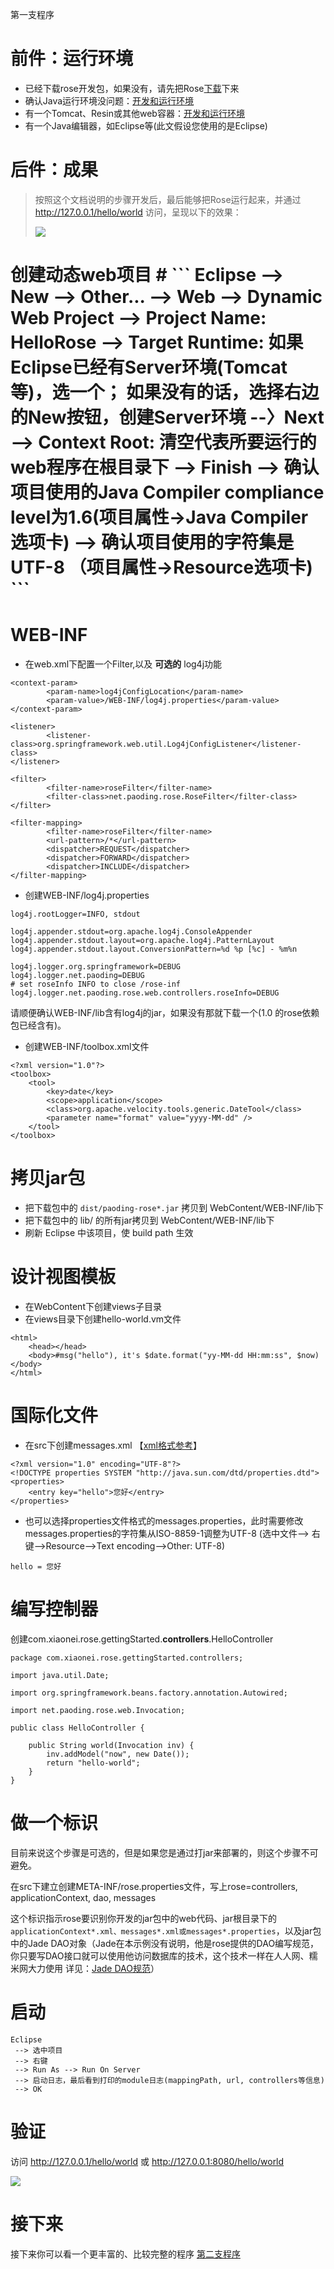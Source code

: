 第一支程序



# 前件：运行环境 #
  * 已经下载rose开发包，如果没有，请先把Rose[下载](Rose_Download.md)下来
  * 确认Java运行环境没问题：[开发和运行环境](Rose_Environment.md)
  * 有一个Tomcat、Resin或其他web容器：[开发和运行环境](Rose_Environment.md)
  * 有一个Java编辑器，如Eclipse等(此文假设您使用的是Eclipse)

# 后件：成果 #
> 按照这个文档说明的步骤开发后，最后能够把Rose运行起来，并通过 http://127.0.0.1/hello/world 访问，呈现以下的效果：<p>
<img src='http://paoding-rose.googlecode.com/svn/other/imgs/demo/app1/hello.png' /></li></ul>

<h1>创建动态web项目 #
```
Eclipse
 --> New
 --> Other...
 --> Web --> Dynamic Web Project
 --> Project Name: HelloRose
 --> Target Runtime: 
     如果Eclipse已经有Server环境(Tomcat等)，选一个；
     如果没有的话，选择右边的New按钮，创建Server环境
 --〉Next
 --> Context Root: 清空代表所要运行的web程序在根目录下
 --> Finish
 --> 确认项目使用的Java Compiler compliance level为1.6(项目属性->Java Compiler选项卡)
 --> 确认项目使用的字符集是UTF-8 （项目属性->Resource选项卡)
```

# WEB-INF #
  * 在web.xml下配置一个Filter,以及 **可选的** log4j功能

```
<context-param>
        <param-name>log4jConfigLocation</param-name>
        <param-value>/WEB-INF/log4j.properties</param-value>
</context-param>

<listener>
        <listener-class>org.springframework.web.util.Log4jConfigListener</listener-class>
</listener>

<filter>
        <filter-name>roseFilter</filter-name>
        <filter-class>net.paoding.rose.RoseFilter</filter-class>
</filter>

<filter-mapping>
        <filter-name>roseFilter</filter-name>
        <url-pattern>/*</url-pattern>
        <dispatcher>REQUEST</dispatcher>
        <dispatcher>FORWARD</dispatcher>
        <dispatcher>INCLUDE</dispatcher>
</filter-mapping>
```

  * 创建WEB-INF/log4j.properties

```
log4j.rootLogger=INFO, stdout

log4j.appender.stdout=org.apache.log4j.ConsoleAppender
log4j.appender.stdout.layout=org.apache.log4j.PatternLayout
log4j.appender.stdout.layout.ConversionPattern=%d %p [%c] - %m%n

log4j.logger.org.springframework=DEBUG
log4j.logger.net.paoding=DEBUG
# set roseInfo INFO to close /rose-inf
log4j.logger.net.paoding.rose.web.controllers.roseInfo=DEBUG
```

请顺便确认WEB-INF/lib含有log4j的jar，如果没有那就下载一个(1.0 的rose依赖包已经含有)。

  * 创建WEB-INF/toolbox.xml文件

```
<?xml version="1.0"?>
<toolbox>
	<tool>
		<key>date</key>
		<scope>application</scope>
		<class>org.apache.velocity.tools.generic.DateTool</class>
		<parameter name="format" value="yyyy-MM-dd" />
	</tool>
</toolbox>
```

# 拷贝jar包 #
  * 把下载包中的 `dist/paoding-rose*.jar` 拷贝到 WebContent/WEB-INF/lib下
  * 把下载包中的 lib/ 的所有jar拷贝到 WebContent/WEB-INF/lib下
  * 刷新 Eclipse 中该项目，使 build path 生效

# 设计视图模板 #
  * 在WebContent下创建views子目录
  * 在views目录下创建hello-world.vm文件

```
<html>
	<head></head>
	<body>#msg("hello"), it's $date.format("yy-MM-dd HH:mm:ss", $now)</body>
</html>
```

# 国际化文件 #
  * 在src下创建messages.xml 【[xml格式参考](http://www.ibm.com/developerworks/java/library/j-tiger02254.html)】
```
<?xml version="1.0" encoding="UTF-8"?>
<!DOCTYPE properties SYSTEM "http://java.sun.com/dtd/properties.dtd">
<properties>
	<entry key="hello">您好</entry>
</properties>
```

  * 也可以选择properties文件格式的messages.properties，此时需要修改messages.properties的字符集从ISO-8859-1调整为UTF-8   (选中文件--> 右键-->Resource-->Text encoding-->Other: UTF-8)
```
hello = 您好
```

# 编写控制器 #

创建com.xiaonei.rose.gettingStarted.**controllers**.HelloController
```
package com.xiaonei.rose.gettingStarted.controllers;

import java.util.Date;

import org.springframework.beans.factory.annotation.Autowired;

import net.paoding.rose.web.Invocation;

public class HelloController {

    public String world(Invocation inv) {
        inv.addModel("now", new Date());
        return "hello-world";
    }
}

```

# 做一个标识 #

目前来说这个步骤是可选的，但是如果您是通过打jar来部署的，则这个步骤不可避免。

在src下建立创建META-INF/rose.properties文件，写上rose=controllers, applicationContext, dao, messages

这个标识指示rose要识别你开发的jar包中的web代码、jar根目录下的`applicationContext*.xml、messages*.xml或messages*.properties`，以及jar包中的Jade DAO对象（Jade在本示例没有说明，他是rose提供的DAO编写规范，你只要写DAO接口就可以使用他访问数据库的技术，这个技术一样在人人网、糯米网大力使用 详见：[Jade DAO规范](Jade_DAO_Spec.md)）


# 启动 #
```
Eclipse
 --> 选中项目
 --> 右键
 --> Run As --> Run On Server
 --> 启动日志，最后看到打印的module日志(mappingPath, url, controllers等信息)
 --> OK
```

# 验证 #
访问 http://127.0.0.1/hello/world 或 http://127.0.0.1:8080/hello/world<br>
<p>
<img src='http://paoding-rose.googlecode.com/svn/other/imgs/demo/app1/hello.png' />

<h1>接下来</h1>

接下来你可以看一个更丰富的、比较完整的程序 <a href='Rose_Guide_Application2.md'>第二支程序</a>